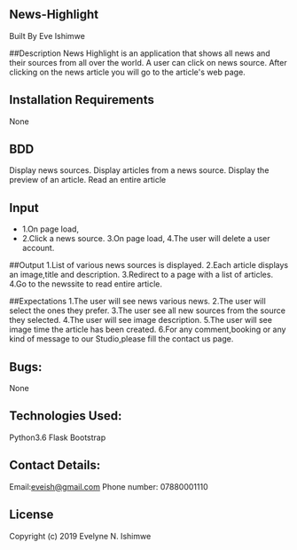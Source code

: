 ## News-Highlight
Built By Eve Ishimwe

##Description
News Highlight is an application that shows all news and their sources from all over the world. A user can click on news source. After clicking on the news article you will go to the  article's web page.

## Installation Requirements
None

## BDD
Display news sources. 
Display articles from a news source.
Display the preview of an article.
Read an entire article

## Input
* 1.On page load,
* 2.Click a news source.
3.On page load,
4.The user will delete a user account.

##Output
1.List of various news sources is displayed.
2.Each article displays an image,title and description.
3.Redirect to a page with a list of articles.
4.Go to the newssite to read entire article.

##Expectations
1.The user will see news various news.
2.The user will select the ones they prefer.
3.The user see all new sources from the source they selected.
4.The user will see image description.
5.The user will see  image time the article has been created.
6.For any comment,booking or any kind of message to our Studio,please fill the contact us page. 

## Bugs:
None

## Technologies Used:
Python3.6
Flask 
Bootstrap  

## Contact Details:
Email:eveish@gmail.com
Phone number: 07880001110

## License
Copyright (c) 2019 Evelyne N. Ishimwe 
